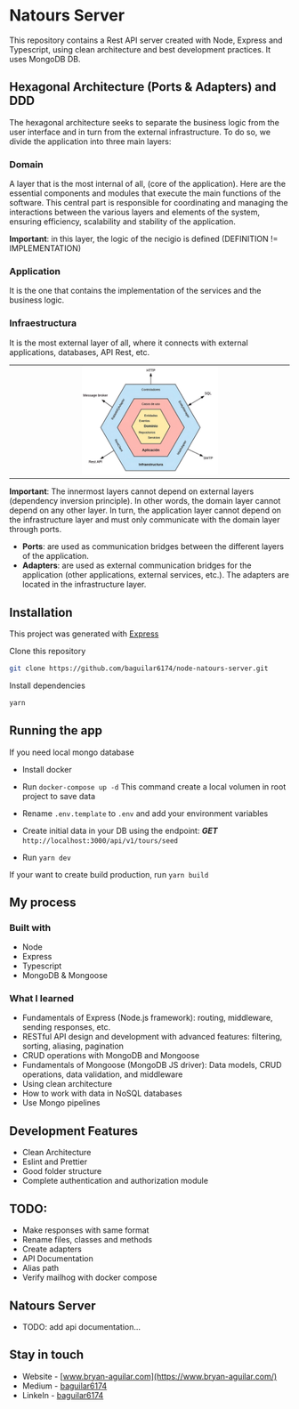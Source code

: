 # Natours Server

This repository contains a Rest API server created with Node, Express and Typescript, using clean architecture and best development practices. It uses MongoDB DB.

## Hexagonal Architecture (Ports & Adapters) and DDD

The hexagonal architecture seeks to separate the business logic from the user interface and in turn from the external infrastructure. To do so, we divide the application into three main layers:

### Domain

A layer that is the most internal of all, (core of the application). Here are the essential components and modules that execute the main functions of the software. This central part is responsible for coordinating and managing the interactions between the various layers and elements of the system, ensuring efficiency, scalability and stability of the application.

**Important**: in this layer, the logic of the necigio is defined (DEFINITION != IMPLEMENTATION)

### Application

It is the one that contains the implementation of the services and the business logic.

### Infraestructura

It is the most external layer of all, where it connects with external applications, databases, API Rest, etc.

<table>
  <tr>
    <td align="center" valign="center"><img src="./media/hexagonal_architecture.jpeg" width="50%"></td>
  </tr>
</table>

**Important**: The innermost layers cannot depend on external layers (dependency inversion principle). In other words, the domain layer cannot depend on any other layer. In turn, the application layer cannot depend on the infrastructure layer and must only communicate with the domain layer through ports.

- **Ports**: are used as communication bridges between the different layers of the application.
- **Adapters**: are used as external communication bridges for the application (other applications, external services, etc.). The adapters are located in the infrastructure layer.

## Installation

This project was generated with [Express](https://expressjs.com/)

Clone this repository

```bash
git clone https://github.com/baguilar6174/node-natours-server.git
```

Install dependencies

```bash
yarn
```

## Running the app

If you need local mongo database

- Install docker
- Run `docker-compose up -d` This command create a local volumen in root project to save data

- Rename `.env.template` to `.env` and add your environment variables
- Create initial data in your DB using the endpoint: _**GET**_ `http://localhost:3000/api/v1/tours/seed`
- Run `yarn dev`

If your want to create build production, run `yarn build`

## My process

### Built with

- Node
- Express
- Typescript
- MongoDB & Mongoose

### What I learned

- Fundamentals of Express (Node.js framework): routing, middleware, sending responses, etc.
- RESTful API design and development with advanced features: filtering, sorting, aliasing, pagination
- CRUD operations with MongoDB and Mongoose
- Fundamentals of Mongoose (MongoDB JS driver): Data models, CRUD operations, data validation, and middleware
- Using clean architecture
- How to work with data in NoSQL databases
- Use Mongo pipelines

## Development Features

- Clean Architecture
- Eslint and Prettier
- Good folder structure
- Complete authentication and authorization module

## TODO:

- Make responses with same format
- Rename files, classes and methods
- Create adapters
- API Documentation
- Alias path
- Verify mailhog with docker compose

## Natours Server

- TODO: add api documentation...

## Stay in touch

- Website - [www.bryan-aguilar.com](https://www.bryan-aguilar.com/)
- Medium - [baguilar6174](https://baguilar6174.medium.com/)
- LinkeIn - [baguilar6174](https://www.linkedin.com/in/baguilar6174)
